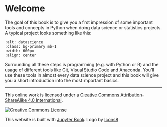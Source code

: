# Welcome

The goal of this book is to give you a first impression of some important tools and concepts in Python when doing data science or statistics projects. A typical project looks something like this: 

```{image} ../_static/img/lifecycle.png
:alt: datascience
:class: bg-primary mb-1
:width: 600px
:align: center
```

Surrounding all these steps is programming (e.g. with Python or R) and the usage of different tools like Git, Visual Studio Code and Anaconda. You’ll use these tools in almost every data science project and this book will give you a short introduction into the most important basics. 

---

This online work is licensed under a <a rel="license" href="https://creativecommons.org/licenses/by-sa/4.0/">Creative Commons Attribution-ShareAlike 4.0 International</a>.

<a rel="license" href="https://creativecommons.org/licenses/by-sa/4.0/"><img src="https://licensebuttons.net/l/by-sa/4.0/88x31.png" alt="Creative Commons License" style="border-width:0"/></a><br />


This website is built with [Jupyter Book](https://jupyterbook.org/intro.html). <a target="_blank" href="https://icons8.de/icon/aL7NtSh6zELd/streudiagramm"> </a> Logo by <a target="_blank" href="https://icons8.de">Icons8</a>
